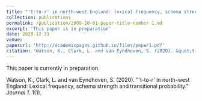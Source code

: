 ```yaml
---
title: "'t-to-r' in north-west England: lexical frequency, schema strength and transitional probability."
collection: publications
permalink: /publication/2009-10-01-paper-title-number-1.md
excerpt: 'This paper is in preparation'
date: 2020-12-31
venue:
paperurl: 'http://academicpages.github.io/files/paper1.pdf'
citation: 'Watson, K., Clark, L. and van Eyndhoven, S. (2020). &quot;t-to-r in north-west England: Lexical frequency, schema strength and transitional probability.&quot;.'
---
```

This paper is currently in preparation. 


Watson, K., Clark, L. and van Eyndhoven, S. (2020). "'t-to-r' in north-west England: Lexical frequency, schema strength and transitional probability." <i>Journal 1</i>. 1(1).
